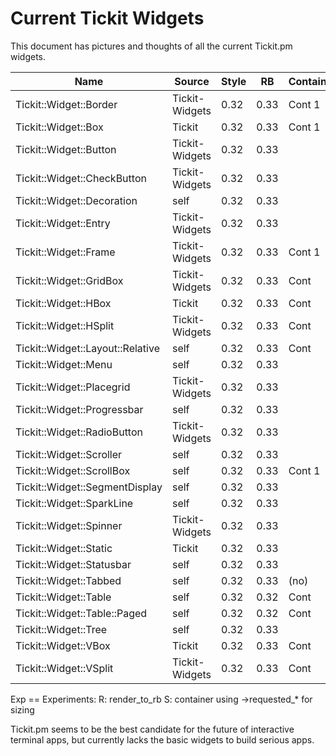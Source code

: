 # Current Tickit Widgets

This document has pictures and thoughts of all the current Tickit.pm
widgets.

| Name                             | Source         | Style | RB   | Container | Notes | Exp |
|----------------------------------|----------------|-------|------|-----------|-------|-----|
| Tickit::Widget::Border           | Tickit-Widgets | 0.32  | 0.33 | Cont 1    |       | RS  |
| Tickit::Widget::Box              | Tickit         | 0.32  | 0.33 | Cont 1    |       | RS  |
| Tickit::Widget::Button           | Tickit-Widgets | 0.32  | 0.33 |           |       | R   |
| Tickit::Widget::CheckButton      | Tickit-Widgets | 0.32  | 0.33 |           |       | R   |
| Tickit::Widget::Decoration       | self           | 0.32  | 0.33 |           |       | R   |
| Tickit::Widget::Entry            | Tickit-Widgets | 0.32  | 0.33 |           |       | R   |
| Tickit::Widget::Frame            | Tickit-Widgets | 0.32  | 0.33 | Cont 1    |       | RS  |
| Tickit::Widget::GridBox          | Tickit-Widgets | 0.32  | 0.33 | Cont      |       | RS  |
| Tickit::Widget::HBox             | Tickit         | 0.32  | 0.33 | Cont      |       | RS  |
| Tickit::Widget::HSplit           | Tickit-Widgets | 0.32  | 0.33 | Cont      |       | RS  |
| Tickit::Widget::Layout::Relative | self           | 0.32  | 0.33 | Cont      |       | R   |
| Tickit::Widget::Menu             | self           | 0.32  | 0.33 |           |       | R   |
| Tickit::Widget::Placegrid        | Tickit-Widgets | 0.32  | 0.33 |           |       | R   |
| Tickit::Widget::Progressbar      | self           | 0.32  | 0.33 |           |       | R   |
| Tickit::Widget::RadioButton      | Tickit-Widgets | 0.32  | 0.33 |           |       | R   |
| Tickit::Widget::Scroller         | self           | 0.32  | 0.33 |           |       | R   |
| Tickit::Widget::ScrollBox        | self           | 0.32  | 0.33 | Cont 1    |       | R   |
| Tickit::Widget::SegmentDisplay   | self           | 0.32  | 0.33 |           |       | R   |
| Tickit::Widget::SparkLine        | self           | 0.32  | 0.33 |           |       | R   |
| Tickit::Widget::Spinner          | Tickit-Widgets | 0.32  | 0.33 |           |       | R   |
| Tickit::Widget::Static           | Tickit         | 0.32  | 0.33 |           |       | R   |
| Tickit::Widget::Statusbar        | self           | 0.32  | 0.33 |           |       | R   |
| Tickit::Widget::Tabbed           | self           | 0.32  | 0.33 | (no)      |       | R   |
| Tickit::Widget::Table            | self           | 0.32  | 0.32 | Cont      |       | R   |
| Tickit::Widget::Table::Paged     | self           | 0.32  | 0.32 | Cont      |       | R   |
| Tickit::Widget::Tree             | self           | 0.32  | 0.33 |           |       | R   |
| Tickit::Widget::VBox             | Tickit         | 0.32  | 0.33 | Cont      |       | RS  |
| Tickit::Widget::VSplit           | Tickit-Widgets | 0.32  | 0.33 | Cont      |       | RS  |

Exp == Experiments:
  R: render_to_rb
  S: container using ->requested_* for sizing

Tickit.pm seems to be the best candidate for the future of
interactive terminal apps, but currently lacks the basic widgets to
build serious apps.

